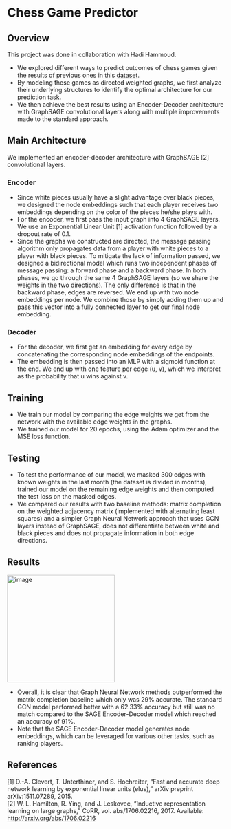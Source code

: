 # Chess Game Predictor

## Overview
This project was done in collaboration with Hadi Hammoud. 

* We explored different ways to predict outcomes of chess games given the results of previous ones in this [dataset](https://www.kaggle.com/competitions/chess/data).
* By modeling these games as directed weighted graphs, we first analyze their underlying structures to identify the optimal architecture for our prediction task. 
* We then achieve the best results using an Encoder-Decoder architecture with GraphSAGE convolutional layers along with multiple improvements made to the standard approach.

## Main Architecture
We implemented an encoder-decoder architecture with GraphSAGE [2] convolutional layers. 

### Encoder
* Since white pieces usually have a slight advantage over black pieces, we designed the node embeddings such that each player receives two embeddings depending on the color of the pieces he/she plays with. 
* For the encoder, we first pass the input graph into 4 GraphSAGE layers. We use an Exponential Linear Unit [1] activation function followed by a dropout rate of 0.1.  
* Since the graphs we constructed are directed, the message passing algorithm only propagates data from a player with white pieces to a player with black pieces. 
To mitigate the lack of information passed, we designed a bidirectional model which runs two independent phases of message passing: a forward phase and a backward phase. 
In both phases, we go through the same 4 GraphSAGE layers (so we share the weights in the two directions). The only difference is that in the backward phase, edges are reversed.
We end up with two node embeddings per node. We combine those by simply adding them up and pass this vector into a fully connected layer to get our final node embedding.

### Decoder
* For the decoder, we first get an embedding for every edge by concatenating the corresponding node embeddings of the endpoints. 
* The embedding is then passed into an MLP with a sigmoid function at the end. We end up with one feature per edge (u, v), which we interpret as the probability that u wins against v.

## Training
* We train our model by comparing the edge weights we get from the network with the available edge weights in the graphs.
* We trained our model for 20 epochs, using the Adam optimizer and the MSE loss function.

## Testing
* To test the performance of our model, we masked 300 edges with known weights in the last month (the dataset is divided in months), 
trained our model on the remaining edge weights and then computed the test loss on the masked edges.  
* We compared our results with two baseline methods: matrix completion on the weighted adjacency matrix (implemented with alternating least squares) 
and a simpler Graph Neural Network approach that uses GCN layers instead of GraphSAGE, does not differentiate between white and black pieces and does not propagate information in both edge directions.

## Results
<img width="250" alt="image" src="https://github.com/Charbel-11/Chess-Game-Predictor/assets/61922252/3af238e8-f8fe-4b94-823e-fb5f25bd7bb3">

* Overall, it is clear that Graph Neural Network methods outperformed the matrix completion baseline which only was 29% accurate. 
The standard GCN model performed better with a 62.33% accuracy but still was no match compared to the SAGE Encoder-Decoder model which reached an accuracy of 91%.  
* Note that the SAGE Encoder-Decoder model generates node embeddings, which can be leveraged for various other tasks, such as ranking players.


## References
[1] D.-A. Clevert, T. Unterthiner, and S. Hochreiter, “Fast and accurate deep network learning by exponential linear units (elus),” arXiv preprint arXiv:1511.07289, 2015.  
[2] W. L. Hamilton, R. Ying, and J. Leskovec, “Inductive representation learning on large graphs,” CoRR, vol. abs/1706.02216, 2017. Available: http://arxiv.org/abs/1706.02216
